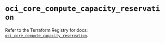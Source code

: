 # `oci_core_compute_capacity_reservation`

Refer to the Terraform Registry for docs: [`oci_core_compute_capacity_reservation`](https://registry.terraform.io/providers/oracle/oci/7.19.0/docs/resources/core_compute_capacity_reservation).
